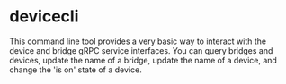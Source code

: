 # devicecli

This command line tool provides a very basic way to interact with the device and bridge gRPC service interfaces. You can query bridges and devices, update the name of a bridge, update the name of a device, and change the 'is on' state of a device.
